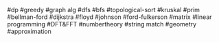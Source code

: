 #dp
#greedy
#graph alg
  #dfs #bfs #topological-sort
  #kruskal #prim #bellman-ford
  #dijkstra #floyd #johnson
  #ford-fulkerson 
#matrix
#linear programming
#DFT&FFT
#numbertheory
#string match
#geometry
#approximation
#
